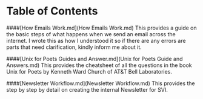 # Table of Contents
 
####[How Emails Work.md](How Emails Work.md)
This provides a guide on the basic steps of what happens when we send an email across the internet. I wrote this as how I understood it so if there are any errors are parts that need clarification, kindly inform me about it.

####[Unix for Poets Guides and Answer.md](Unix for Poets Guide and Answers.md)
This provides the cheatsheet of all the questions in the book Unix for Poets by Kenneth Ward Church of AT&T Bell Laboratories.

####[Newsletter Workflow.md](Newsletter Workflow.md)
This provides the step by step by detail on creating the internal Newsletter for SVI.


